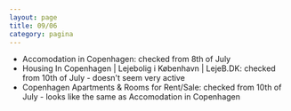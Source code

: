 ```yaml
--- 
layout: page
title: 09/06
category: pagina
---
```


- Accomodation in Copenhagen: checked from 8th of July
- Housing In Copenhagen | Lejebolig i København | LejeB.DK: checked from 10th of July - doesn't seem very active
- Copenhagen Apartments & Rooms for Rent/Sale: checked from 10th of July - looks like the same as Accomodation in Copenhagen
